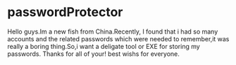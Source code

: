 # passwordProtector
Hello guys.Im a new fish from China.Recently, I found that i had so many accounts and the related passwords which were needed to remember,it was really a boring thing.So,i want a deligate tool or EXE for storing my passwords. Thanks for all of your! best wishs for everyone.
